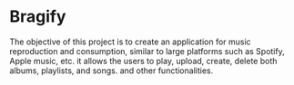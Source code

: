 # Bragify
The objective of this project is to create an application for music reproduction and consumption, similar to large platforms such as Spotify, Apple music, etc. it allows the users to play, upload, create, delete both albums, playlists, and songs. and other functionalities.
